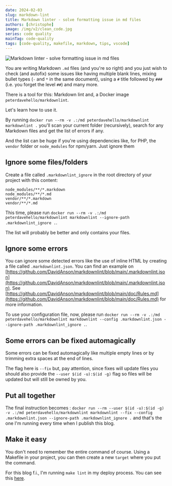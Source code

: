 ```yaml
---
date: 2024-02-03
slug: markdown-lint
title: Markdown linter - solve formatting issue in md files
authors: [christophe]
image: /img/v2/clean_code.jpg
series: code quality
mainTag: code-quality
tags: [code-quality, makefile, markdown, tips, vscode]
---
```

![Markdown linter - solve formatting issue in md files](/img/v2/clean_code.jpg)

You are writing Markdown `.md` files (and you're so right) and you just wish to check (and autofix) some issues like having multiple blank lines, mixing bullet types (`-` and `*` in the same document), using a `#` title followed by `###` (i.e. you forget the level `##`) and many more.

There is a tool for this: Markdown lint and, a Docker image `peterdavehello/markdownlint`.

Let's learn how to use it.

<!-- truncate -->

By running `docker run --rm -v .:/md peterdavehello/markdownlint markdownlint .` you'll scan your current folder (recursively), search for any Markdown files and get the list of errors if any.

And the list can be huge if you're using dependencies like, for PHP, the `vendor` folder or `node_modules` for npm/yarn. Just ignore them

## Ignore some files/folders

Create a file called `.markdownlint_ignore` in the root directory of your project with this content:

<Snippet filename=".markdownlint_ignore">

```ignore
node_modules/**/*.markdown
node_modules/**/*.md
vendor/**/*.markdown
vendor/**/*.md
```

</Snippet>

This time, please run `docker run --rm -v .:/md peterdavehello/markdownlint markdownlint --ignore-path .markdownlint_ignore .`.

The list will probably be better and only contains your files.

## Ignore some errors

You can ignore some detected errors like the use of inline HTML by creating a file called `.markdownlint.json`. You can find an example on [https://github.com/DavidAnson/markdownlint/blob/main/.markdownlint.json](https://github.com/DavidAnson/markdownlint/blob/main/.markdownlint.json). See [https://github.com/DavidAnson/markdownlint/blob/main/doc/Rules.md](https://github.com/DavidAnson/markdownlint/blob/main/doc/Rules.md) for more information.

To use your configuration file, now, please run `docker run --rm -v .:/md peterdavehello/markdownlint markdownlint --config .markdownlint.json --ignore-path .markdownlint_ignore .`.

## Some errors can be fixed automagically

Some errors can be fixed automagically like multiple empty lines or by trimming extra spaces at the end of lines.

The flag here is `--fix` but, pay attention, since fixes will update files you should also provide the `--user $(id -u):$(id -g)` flag so files will be updated but will still be owned by you.

## Put all together

The final instruction becomes : `docker run --rm --user $(id -u):$(id -g) -v .:/md peterdavehello/markdownlint markdownlint --fix --config .markdownlint.json --ignore-path .markdownlint_ignore .` and that's the one I'm running every time when I publish this blog.

## Make it easy

You don't need to remember the entire command of course. Using a <Link to="/blog/tags/makefile">Makefile</Link> in your project, you can then create a new `target` where you put the command.

For this blog f.i., I'm running `make lint` in my deploy process. You can see this [here](https://github.com/cavo789/blog/blob/main/makefile#L42-L45).
